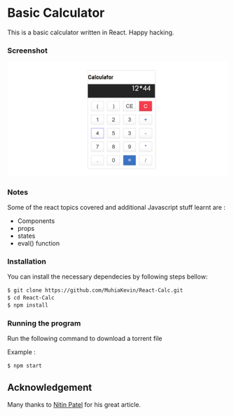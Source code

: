 # Basic Calculator
This is a basic calculator written in React. Happy hacking.

### Screenshot

![alt test](screenshot/Selection_014.png)

### Notes

Some of the react topics covered  and additional Javascript stuff learnt are :

* Components
* props
* states
* eval() function

### Installation
You can install the necessary dependecies by following steps bellow:

```sh
$ git clone https://github.com/MuhiaKevin/React-Calc.git
$ cd React-Calc
$ npm install
```

### Running the program
Run the following command to download a torrent file

Example :
```sh
$ npm start
```


## Acknowledgement

Many thanks to [Nitin Patel](https://medium.com/@nitinpatel_20236/how-to-build-a-simple-calculator-application-with-react-js-bc10a4568bbd) for his great article.